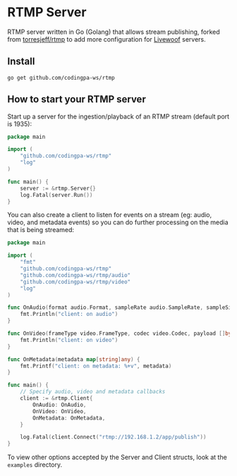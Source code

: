 # RTMP Server

RTMP server written in Go (Golang) that allows stream publishing, forked
from [torresjeff/rtmp](https://github.com/torresjeff/rtmp) to add more
configuration for [Livewoof](https://twitter.com/livewoof) servers.

## Install

`go get github.com/codingpa-ws/rtmp`

## How to start your RTMP server

Start up a server for the ingestion/playback of an RTMP stream (default port is 1935):

```go
package main

import (
	"github.com/codingpa-ws/rtmp"
	"log"
)

func main() {
	server := &rtmp.Server{}
	log.Fatal(server.Run())
}
```

You can also create a client to listen for events on a stream (eg: audio, video, and metadata events) so you can do further processing on the media that is being streamed:

```go
package main

import (
	"fmt"
	"github.com/codingpa-ws/rtmp"
	"github.com/codingpa-ws/rtmp/audio"
	"github.com/codingpa-ws/rtmp/video"
	"log"
)

func OnAudio(format audio.Format, sampleRate audio.SampleRate, sampleSize audio.SampleSize, channels audio.Channel, payload []byte, timestamp uint32) {
	fmt.Println("client: on audio")
}

func OnVideo(frameType video.FrameType, codec video.Codec, payload []byte, timestamp uint32) {
	fmt.Println("client: on video")
}

func OnMetadata(metadata map[string]any) {
	fmt.Printf("client: on metadata: %+v", metadata)
}

func main() {
	// Specify audio, video and metadata callbacks
	client := &rtmp.Client{
		OnAudio: OnAudio,
		OnVideo: OnVideo,
		OnMetadata: OnMetadata,
	}

	log.Fatal(client.Connect("rtmp://192.168.1.2/app/publish"))
}
```

To view other options accepted by the Server and Client structs, look at the `examples` directory.
